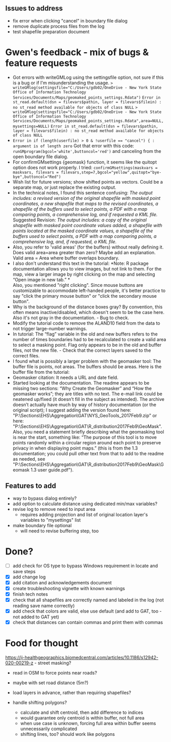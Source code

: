 ## Issues to address

* fix error when clicking "cancel" in boundary file dialog
* remove duplicate process files from the log
* test shapefile preparation document

# Gwen's feedback - mix of bugs & feature requests

* Got errors with writeGMLog using the settingsfile option, not sure if this is a bug or if I'm misunderstanding the usage.
    `> writeGMlog(settingsfile="C:/Users/gdb02/OneDrive - New York State Office of Information Technology Services/Documents/Maps/geomaked_points_settings.Rdata")`
    `Error in st_read.default(dsn = filevars$pathin, layer = filevars$filein) : no st_read method available for objects of class NULL`
    `> writeGMlog(settingsfile="C:/Users/gdb02/OneDrive - New York State Office of Information Technology Services/Documents/Maps/geomaked_points_settings.Rdata",area=NULL, mysettings=NULL)`
    `Error in st_read.default(dsn = filevars$pathin, layer = filevars$filein) : no st_read method available for objects of class NULL`
* `Error in if (length(userfile) > 0 & !userfile == "cancel") { : argument is of length zero`
    Got that error with this code: 
    `runGMprogram(bgcol='white',buttoncol='red')`
    and canceling from the open boundary file dialog.
* For confirmGMsettings {geomask} function, it seems like the quitopt option does not work properly.  I tried: 
    `confirmGMsettings(maskvars = maskvars, filevars = filevars,step=7,bgcol="yellow",quitopt="bye-bye",buttoncol="Red")`
* Wish list for future versions; show shifted points as vectors. Could be a separate map, or just replace the existing output.
* In the technical notes, I found this sentence confusing:  *The output includes: a revised version of the original shapefile with masked point coordinates, a new shapefile that maps to the revised coordinates, a shapefile of the buffers used to select points, a PDF with a map comparing points, a comprehensive log, and if requested a KML file.*  
    Suggested Revision:  *The output includes:  a copy of the original shapefile with masked point coordinate values added, a shapefile with points located at the masked coordinate values, a shapefile of the buffers used to select points, a PDF with a map comparing points, a comprehensive log, and, if requested, a KML file.*
* Also, you refer to 'valid areas' (for the buffers) without really defining it.  Does valid area=area greater than zero?  Maybe add an explanation.  
    Valid area = Area where buffer overlaps boundary.
* I also don't understand this text in the tutorial: *Note: R package documentation allows you to view images, but not link to them. For the map, view a larger image by right clicking on the map and selecting “Open image in new tab.” *   
    Also, you mentioned "right clicking".  Since mouse buttons are customizable to accommodate left-handed people, it's better practice to say "click the primary mouse button" or "click the secondary mouse button".
* Why is the background of the distance boxes gray?  By convention, this often means inactive/disabled, which doesn't seem to be the case here.  Also it's not gray in the documentation. - Bug to check.
* Modify the tutorial code to remove the ALAND10 field from the data to not trigger large-number warnings. 
* In tutorial: The “flag” variable in the old and new buffers refers to the number of times boundaries had to be recalculated to create a valid area to select a masking point.  Flag only appears to be in the old and buffer files, not the new file. - Check that the correct layers saved to the correct files.
* I found what is possibly a larger problem with the geomasker tool:  The buffer file is points, not areas.  The buffers should be areas.  Here is the buffer file from the tutorial:
* Geomasker citation: It needs a URL and date field.
* Started looking at the documentation.  The readme appears to be missing two sections: “Why Create the Geomasker” and “How the  geomasker works”; they are titles with no text.
    The e-mail link could be neatened up/fixed (it doesn’t fill in the subject as intended).  The archive doesn’t actually have much by way of history documentation (or the original script); I suggest adding the version found here: "P:\Sections\EHS\Aggregation\GAT\NYS_GeoTools_2017Feb9.zip" or here: "P:\Sections\EHS\Aggregation\GAT\R_distribution2017Feb9\GeoMask".
    Also, you need a statement briefly describing what the geomasking tool is near the start, something like:  “The purpose of this tool is to move points randomly within a circular region around each point to preserve privacy in when displaying point maps.” (this is from the 1.3 documentation; you could pull other text from that to add to the readme as needed, see "P:\Sections\EHS\Aggregation\GAT\R_distribution2017Feb9\GeoMask\Geomask 1.3 user guide.pdf").


## Features to add

* way to bypass dialog entirely?
* add option to calculate distance using dedicated min/max variables?
* revise log to remove need to input area
    * requires adding projection and list of original location layer's variables to "mysettings" list
* make boundary file optional
    * will need to revise buffering step, too

# Done?

- [ ] add check for OS type to bypass Windows requirement in locate and save steps
- [x] add change log
- [x] add citation and acknowledgements document
- [x] create troubleshooting vignette with known warnings
- [x] finish tech notes
- [x] check that all shapefiles are correctly named and labeled in the log (not reading save name correctly)
- [x] add check that colors are valid, else use default (and add to GAT, too - not added to GAT yet)
- [x] check that distances can contain commas and print them with commas

# Food for thought

https://ij-healthgeographics.biomedcentral.com/articles/10.1186/s12942-020-00219-z - street masking?

* read in OSM to force points near roads?
* maybe with set road distance (5m?)

* load layers in advance, rather than requiring shapefiles?

* handle shifting polygons?
    * calculate and shift centroid, then add difference to indices
    * would guarantee only centroid is within buffer, not full area
    * when use case is unknown, forcing full area within buffer seems unnecessarily complicated
    * shifting lines, too? should work like polygons

